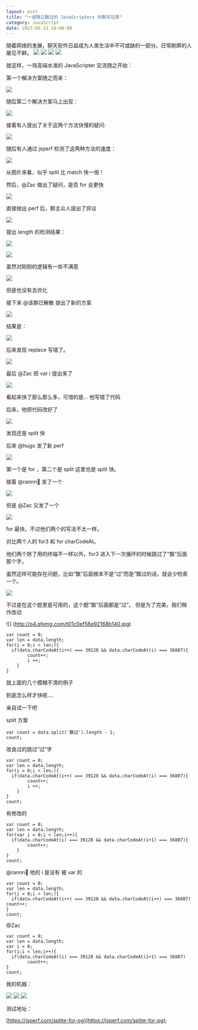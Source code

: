 ```yaml
---
layout: post
title: "一组随之飘过的 JavaScripters 的聊天记录"
category: JavaScript
date: 2017-05-13 10:00:00
---
```


随着网络的发展，聊天软件日益成为人类生活中不可或缺的一部分。日常刷屏的人屡见不鲜。
![](http://p7.qhimg.com/t01d12870651b6c4937.jpg)
![](http://p2.qhimg.com/t01d489b65960b97981.jpg)
![](http://p8.qhimg.com/t016dbb1f107a7f6ee8.jpg)
![](http://p9.qhimg.com/t016b62195820e5817a.jpg)

就这样，一场高端水准的 JavaScripter 交流随之开始：


第一个解决方案随之而来：

![](http://p0.qhimg.com/t01f1754d547eda20f0.jpg)

随后第二个解决方案马上出现：

![](http://p9.qhimg.com/t015f128c6619010830.jpg)

接着有人提出了关于这两个方法快慢的疑问:

![](http://p5.qhimg.com/t016629aa9438ffe296.jpg)

随后有人通过 jsperf 检测了这两种方法的速度：

![](http://p0.qhimg.com/t012ad3364ad2227197.jpg)

从图片来看，似乎 split 比 match 快一倍！


然后，@Zac 做出了疑问，是否 for 会更快

![](http://p3.qhimg.com/t018d84e2cba9c52d34.jpg)

直接抛出 perf 后，群主众人提出了异议

![](http://p9.qhimg.com/t01109a046b65458639.jpg)


提出 length 的检测结果：

![](http://p7.qhimg.com/t01f6d1e73f53a65192.jpg)

![](http://p0.qhimg.com/t01518956340f1fa121.jpg)

虽然对刚刚的逻辑有一些不满意

![](http://p9.qhimg.com/t0187f75a16f2fe8d30.jpg)

但是也没有去优化

接下来 @该群已解散 提出了新的方案

![](http://p2.qhimg.com/t01cf62a3ee4fce835a.jpg)

结果是：

![](http://p0.qhimg.com/t01267428fcd513aa70.jpg)


后来发现 replace 写错了。

![](http://p6.qhimg.com/t019fafce33ef833aa9.jpg)


最后 @Zac 把 var i 提出来了

![](http://p2.qhimg.com/t016a79279af25548ae.jpg)

看起来快了那么那么多，可惜的是... 他写错了代码

后来，他把代码改好了

![](http://p2.qhimg.com/t01539699626b2e6f7f.jpg)

发现还是 split 快

后来 @hugo 发了新 perf

![](http://p7.qhimg.com/t01a87a999ff945b2b0.jpg)

第一个是 for ，第二个是 split 这里也是 split 快。


接着 @rannn🐨 发了一个

![](http://p4.qhimg.com/t01f30e687c91dc20fe.jpg)

但是 @Zac 又发了一个

![](http://p5.qhimg.com/t01a0abab917f0074d5.jpg)

for 最快，不过他们两个的写法不太一样。

对比两个人的 for3 和 for charCodeAt。

他们两个除了用的终端不一样以外，for3 进入下一次循环的时候跳过了“飘”后面那个字，

虽然这样可能存在问题，比如“飘”后面根本不是“过”而是“飘过的话，就会少检索一个。

![](http://p0.qhimg.com/t01c48e0d401f98fe99.jpg)

不过是在这个题里是可用的，这个题“飘”后面都是“过”。
但是为了完美，我们稍作改动

![] (http://p4.qhimg.com/t01c0ef56e92168b140.jpg)

```
var count = 0;
var len = data.length;
for(i = 0;i < len;){
  if(data.charCodeAt(i++) === 39128 && data.charCodeAt(i) === 36807){
        count++;
        i ++;
    }
}
```

就上面的几个模糊不清的例子

到底怎么样才快呢....

亲自试一下吧

split 方案
```
var count = data.split('飘过').length - 1;
count;
```


改良过的跳过“过”字
```
var count = 0;
var len = data.length;
for(i = 0;i < len;){
  if(data.charCodeAt(i++) === 39128 && data.charCodeAt(i) === 36807){
        count++;
        i ++;
    }
}
count;
```

有修改的
```
var count = 0;
var len = data.length;
for(var i = 0;i < len;i++){
  if(data.charCodeAt(i) === 39128 && data.charCodeAt(i+1) === 36807){
        count++;
    }
}
count;
```



@rannn🐨 他的 i 是没有 被 var 的
```
var count = 0;
var len = data.length;
for(i = 0;i < len;){
  if(data.charCodeAt(i++) === 39128 && data.charCodeAt(i++) === 36807) count++;
}
count;

```

@Zac
```
var count = 0;
var len = data.length;
var i = 0;
for(i;i < len;i++){
  if(data.charCodeAt(i) === 39128 && data.charCodeAt(i+1) === 36807)
        count++;
}
count;
```


我的机器：

![](http://p5.qhimg.com/t0180730edc5857d284.jpg)
![](http://p6.qhimg.com/t015545ed86ce201cdb.jpg)
![](http://p1.qhimg.com/t0144a26e84d1886f80.jpg)

测试地址：

[https://jsperf.com/splite-for-pg](https://jsperf.com/splite-for-pg);

